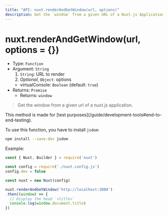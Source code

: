 ```yaml
---
title: "API: nuxt.renderAndGetWindow(url, options)"
description: Get the `window` from a given URL of a Nuxt.js Application.
---
```


# nuxt.renderAndGetWindow(url, options = {})

- Type: `Function`
- Argument: `String`
  1. `String`: URL to render
  2. *Optional*, `Object`: options
    - virtualConsole: `Boolean` (default: `true`)
- Returns: `Promise`
  - Returns: `window`

> Get the window from a given url of a nuxt.js application.

<p class="Alert Alert--info">This method is made for [test purposes](/guide/development-tools#end-to-end-testing).</p>

To use this function, you have to install `jsdom`:

```bash
npm install --save-dev jsdom
```

Example:

```js
const { Nuxt, Builder } = require('nuxt')

const config = require('./nuxt.config.js')
config.dev = false

const nuxt = new Nuxt(config)

nuxt.renderAndGetWindow('http://localhost:3000')
.then((window) => {
  // Display the head `<title>`
  console.log(window.document.title)
})
```
